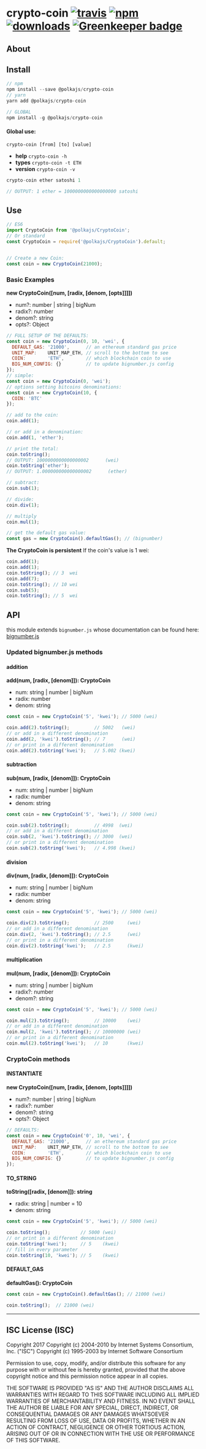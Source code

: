 # crypto-coin [![travis][travis-image]][travis-url] [![npm][npm-image]][npm-url] [![downloads][downloads-image]][downloads-url] [![Greenkeeper badge](https://badges.greenkeeper.io/PolkaJS/crypto-coin.svg)](https://greenkeeper.io/)

[travis-image]: https://travis-ci.org/PolkaJS/crypto-coin.svg?branch=master
[travis-url]: https://travis-ci.org/PolkaJS/crypto-coin
[npm-image]: https://img.shields.io/npm/v/@polkajs/crypto-coin.svg
[npm-url]: https://npmjs.org/package/@polkajs/crypto-coin
[downloads-image]: https://img.shields.io/npm/dm/@polkajs/crypto-coin.svg
[downloads-url]: https://npmjs.org/package/@polkajs/crypto-coin

## About

## Install

``` javascript
// npm
npm install --save @polkajs/crypto-coin
// yarn
yarn add @polkajs/crypto-coin

// GLOBAL
npm install -g @polkajs/crypto-coin
```

#### Global use:

`crypto-coin [from] [to] [value]`

- **help**    `crypto-coin -h`
- **types**   `crypto-coin -t ETH`
- **version** `crypto-coin -v`

``` javascript
crypto-coin ether satoshi 1

// OUTPUT: 1 ether = 1000000000000000000 satoshi
```

## Use

``` javascript
// ES6
import CryptoCoin from '@polkajs/CryptoCoin';
// Or standard
const CryptoCoin = require('@polkajs/CryptoCoin').default;


// Create a new Coin:
const coin = new CryptoCoin(21000);
```

### Basic Examples

**new CryptoCoin([num, [radix, [denom, [opts]]]])**
- num?: number | string | bigNum
- radix?: number
- denom?: string
- opts?: Object

``` javascript
// FULL SETUP OF THE DEFAULTS:
const coin = new CryptoCoin(0, 10, 'wei', {
  DEFAULT_GAS: '21000',      // an ethereum standard gas price
  UNIT_MAP:    UNIT_MAP_ETH, // scroll to the bottom to see
  COIN:        'ETH',        // which blockchain coin to use
  BIG_NUM_CONFIG: {}         // to update bignumber.js config
});
// simple:
const coin = new CryptoCoin(0, 'wei');
// options setting bitcoins denominations:
const coin = new CryptoCoin(10, {
  COIN: 'BTC'
});

// add to the coin:
coin.add(1);

// or add in a denomination:
coin.add(1, 'ether');

// print the total:
coin.toString();
// OUTPUT: 1000000000000000002      (wei)
coin.toString('ether');
// OUTPUT: 1.000000000000000002      (ether)

// subtract:
coin.sub(1);

// divide:
coin.div(1);

// multiply
coin.mul(1);

// get the default gas value:
const gas = new CryptoCoin().defaultGas(); // (bignumber)
```

**The CryptoCoin is persistent**
If the coin's value is 1 wei:
``` javascript
coin.add(1);
coin.add(1);
coin.toString(); // 3  wei
coin.add(7);
coin.toString(); // 10 wei
coin.sub(5);
coin.toString(); // 5  wei
```


## API

this module extends `bignumber.js` whose documentation can be found here:
[bignumber.js](https://mikemcl.github.io/bignumber.js/)

### Updated bignumber.js methods

#### addition

**add(num, [radix, [denom]]): CryptoCoin**
- num: string | number | bigNum
- radix: number
- denom: string

``` javascript
const coin = new CryptoCoin('5', 'kwei'); // 5000 (wei)

coin.add(2).toString();         // 5002   (wei)
// or add in a different denomination
coin.add(2, 'kwei').toString(); // 7      (wei)
// or print in a different denomination
coin.add(2).toString('kwei');   // 5.002 (kwei)
```

#### subtraction

**sub(num, [radix, [denom]]): CryptoCoin**
- num: string | number | bigNum
- radix: number
- denom: string

``` javascript
const coin = new CryptoCoin('5', 'kwei'); // 5000 (wei)

coin.sub(2).toString();         // 4998  (wei)
// or add in a different denomination
coin.sub(2, 'kwei').toString(); // 3000  (wei)
// or print in a different denomination
coin.sub(2).toString('kwei');   // 4.998 (kwei)
```

#### division

**div(num, [radix, [denom]]): CryptoCoin**
- num: string | number | bigNum
- radix: number
- denom: string

``` javascript
const coin = new CryptoCoin('5', 'kwei'); // 5000 (wei)

coin.div(2).toString();         // 2500     (wei)
// or add in a different denomination
coin.div(2, 'kwei').toString(); // 2.5      (wei)
// or print in a different denomination
coin.div(2).toString('kwei');   // 2.5      (kwei)
```

#### multiplication

**mul(num, [radix, [denom]]): CryptoCoin**
- num: string | number | bigNum
- radix?: number
- denom?: string

``` javascript
const coin = new CryptoCoin('5', 'kwei'); // 5000 (wei)

coin.mul(2).toString();         // 10000    (wei)
// or add in a different denomination
coin.mul(2, 'kwei').toString(); // 10000000 (wei)
// or print in a different denomination
coin.mul(2).toString('kwei');   // 10       (kwei)
```

### CryptoCoin methods

#### INSTANTIATE

**new CryptoCoin([num, [radix, [denom, [opts]]]])**
- num?: number | string | bigNum
- radix?: number
- denom?: string
- opts?: Object

``` javascript
// DEFAULTS:
const coin = new CryptoCoin('0', 10, 'wei', {
  DEFAULT_GAS: '21000',      // an ethereum standard gas price
  UNIT_MAP:    UNIT_MAP_ETH, // scroll to the bottom to see
  COIN:        'ETH',        // which blockchain coin to use
  BIG_NUM_CONFIG: {}         // to update bignumber.js config
});
```


#### TO_STRING

**toString([radix, [denom]]): string**
- radix: string | number = 10
- denom: string

``` javascript
const coin = new CryptoCoin('5', 'kwei'); // 5000 (wei)

coin.toString();           // 5000 (wei)
// or print in a different denomination
coin.toString('kwei');     // 5    (kwei)
// fill in every parameter
coin.toString(10, 'kwei'); // 5    (kwei)
```

#### DEFAULT_GAS

**defaultGas(): CryptoCoin**

``` javascript
const coin = new CryptoCoin().defaultGas(); // 21000 (wei)

coin.toString();  // 21000 (wei)
```

---

## ISC License (ISC)

Copyright 2017 <PolkaJS>
Copyright (c) 2004-2010 by Internet Systems Consortium, Inc. ("ISC")
Copyright (c) 1995-2003 by Internet Software Consortium


Permission to use, copy, modify, and/or distribute this software for any purpose with or without fee is hereby granted, provided that the above copyright notice and this permission notice appear in all copies.

THE SOFTWARE IS PROVIDED "AS IS" AND THE AUTHOR DISCLAIMS ALL WARRANTIES WITH REGARD TO THIS SOFTWARE INCLUDING ALL IMPLIED WARRANTIES OF MERCHANTABILITY AND FITNESS. IN NO EVENT SHALL THE AUTHOR BE LIABLE FOR ANY SPECIAL, DIRECT, INDIRECT, OR CONSEQUENTIAL DAMAGES OR ANY DAMAGES WHATSOEVER RESULTING FROM LOSS OF USE, DATA OR PROFITS, WHETHER IN AN ACTION OF CONTRACT, NEGLIGENCE OR OTHER TORTIOUS ACTION, ARISING OUT OF OR IN CONNECTION WITH THE USE OR PERFORMANCE OF THIS SOFTWARE.
